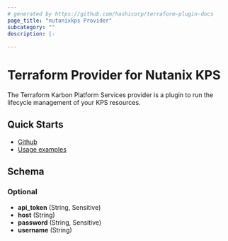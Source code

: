 ```yaml
---
# generated by https://github.com/hashicorp/terraform-plugin-docs
page_title: "nutanixkps Provider"
subcategory: ""
description: |-
  
---
```


# Terraform Provider for Nutanix KPS

The Terraform Karbon Platform Services provider is a plugin to run the lifecycle management of your KPS resources.

## Quick Starts

- [Github](https://github.com/nutanix/terraform-provider-nutanixkps)
- [Usage examples](https://github.com/nutanix/karbon-platform-services/tree/master/automation/infrastructure/terraform)



<!-- schema generated by tfplugindocs -->
## Schema

### Optional

- **api_token** (String, Sensitive)
- **host** (String)
- **password** (String, Sensitive)
- **username** (String)
